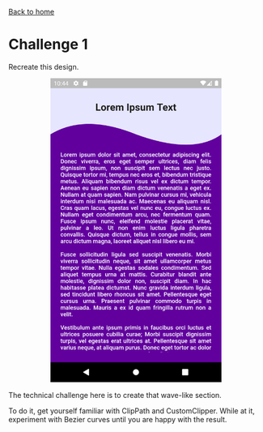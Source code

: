 [Back to home](../../READMe.md)


# Challenge 1

Recreate this design.
<div align="center">

<img src="images/challenge_1.png" height="600">
</div>


The technical challenge here is to create that wave-like section. 

To do it, get yourself familiar with ClipPath and CustomClipper. While at it, experiment with Bezier curves until you are happy with the result.
